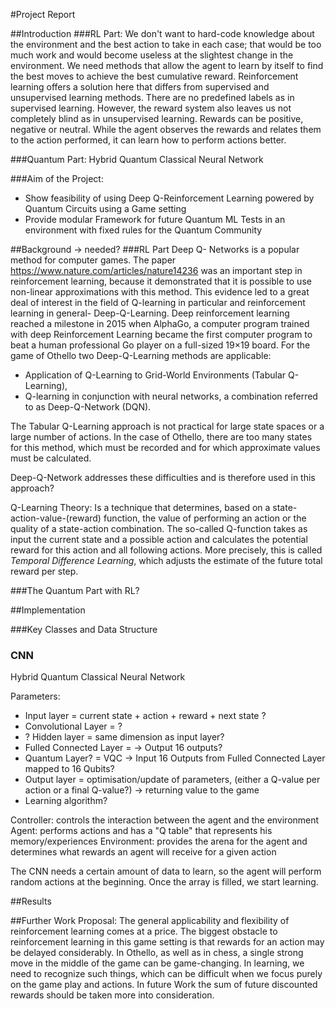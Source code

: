 #Project Report

##Introduction
###RL Part:
We don't want to hard-code knowledge about the environment and the best action to take in each case; that would be too much work and would become useless at the slightest change in the environment. We need methods that allow the agent to learn by itself to find the best moves to achieve the best cumulative reward.
Reinforcement learning offers a solution here that differs from supervised and unsupervised learning methods. There are no predefined labels as in supervised learning. However, the reward system also leaves us not completely blind as in unsupervised learning. Rewards can be positive, negative or neutral. While the agent observes the rewards and relates them to the action performed, it can learn how to perform actions better.

###Quantum Part:
Hybrid Quantum Classical Neural Network

###Aim of the Project:
- Show feasibility of using Deep Q-Reinforcement Learning powered by Quantum Circuits using a Game setting
- Provide modular Framework for future Quantum ML Tests in an environment with fixed rules for the Quantum Community


##Background -> needed?
###RL Part
Deep Q- Networks is a popular method for computer games. The paper https://www.nature.com/articles/nature14236 was an important step in reinforcement learning, because it demonstrated that it is possible to use non-linear approximations with this method. This evidence led to a great deal of interest in the field of Q-learning in particular and reinforcement learning in general-
Deep-Q-Learning. Deep reinforcement learning reached a milestone in 2015 when AlphaGo, a computer program trained with deep Reinforcement Learning became the first computer program to beat a human professional Go player on a full-sized 19×19 board.
For the game of Othello two Deep-Q-Learning methods are applicable:

- Application of Q-Learning to Grid-World Environments (Tabular Q-Learning),
- Q-learning in conjunction with neural networks, a combination referred to as Deep-Q-Network (DQN).

The Tabular Q-Learning approach is not practical for large state spaces or a large number of actions. In the case of Othello, there are too many states for this method, which must be recorded and for which approximate values must be calculated.

Deep-Q-Network addresses these difficulties and is therefore used in this approach?

Q-Learning Theory:
Is a technique that determines, based on a state-action-value-(reward) function, the value of performing an action or the quality of a state-action combination. The so-called Q-function takes as input the current state and a possible action and calculates the potential reward for this action and all following actions. More precisely, this is called *Temporal Difference Learning*, which adjusts the estimate of the future total reward per step.


###The Quantum Part with RL?


##Implementation

###Key Classes and Data Structure



### CNN

Hybrid Quantum Classical Neural Network

Parameters:
- Input layer = current state + action + reward + next state ?
- Convolutional Layer = ?
- ? Hidden layer = same dimension as input layer?
- Fulled Connected Layer = -> Output 16 outputs?
- Quantum Layer? = VQC -> Input 16 Outputs from Fulled Connected Layer mapped to 16 Qubits?
- Output layer = optimisation/update of parameters, (either a Q-value per action or a final Q-value?) -> returning value to the game
- Learning algorithm?

Controller: controls the interaction between the agent and the environment
Agent: performs actions and has a "Q table" that represents his memory/experiences
Environment: provides the arena for the agent and determines what rewards an agent will receive for a given action


The CNN needs a certain amount of data to learn, so the agent will perform random actions at the beginning. Once the array is filled, we start learning.

##Results


##Further Work
Proposal:
The general applicability and flexibility of reinforcement learning comes at a price. The biggest obstacle to reinforcement learning in this game setting is that rewards for an action may be delayed considerably. In Othello, as well as in chess, a single strong move in the middle of the game can be game-changing. In learning, we need to recognize such things, which can be difficult when we focus purely on the game play and actions. In future Work the sum of future discounted rewards should be taken more into consideration.
